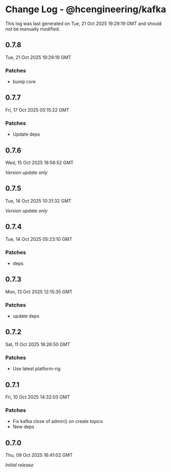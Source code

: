 # Change Log - @hcengineering/kafka

This log was last generated on Tue, 21 Oct 2025 19:29:19 GMT and should not be manually modified.

## 0.7.8
Tue, 21 Oct 2025 19:29:19 GMT

### Patches

- bump core

## 0.7.7
Fri, 17 Oct 2025 05:15:22 GMT

### Patches

- Update deps

## 0.7.6
Wed, 15 Oct 2025 18:58:52 GMT

_Version update only_

## 0.7.5
Tue, 14 Oct 2025 10:31:32 GMT

_Version update only_

## 0.7.4
Tue, 14 Oct 2025 05:23:10 GMT

### Patches

- deps

## 0.7.3
Mon, 13 Oct 2025 12:15:35 GMT

### Patches

- update deps

## 0.7.2
Sat, 11 Oct 2025 18:26:50 GMT

### Patches

- Use latest platform-rig

## 0.7.1
Fri, 10 Oct 2025 14:32:03 GMT

### Patches

- Fix kafka close of admin() on create topics
- New deps

## 0.7.0
Thu, 09 Oct 2025 16:41:02 GMT

_Initial release_

